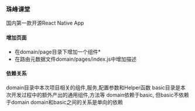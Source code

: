 ### 珠峰课堂

国内第一款开源React Native App


#### 增加页面
- 在domain/page目录下增加一个组件*
- 在路由元数据文件domain/pages/index.js中增加描述


#### 依赖关系
domain目录中本次项目相关的组件,服务,配置参数和Helper函数
basic目录是本次开发过程中的额外产出的通用组件,方法等
domain依赖于basic, 但basic不依赖于domain
domain和basic之间的关系是单向的依赖

